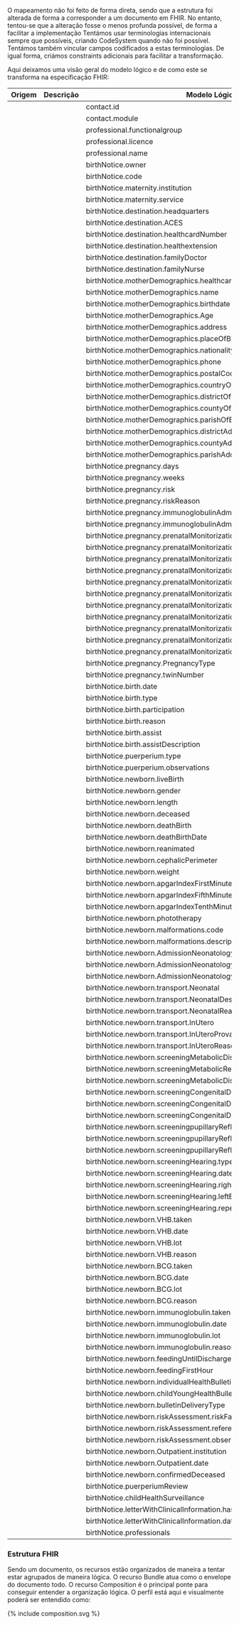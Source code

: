O mapeamento não foi feito de forma direta, sendo que a estrutura foi alterada de forma a corresponder a um documento em FHIR. No entanto, tentou-se que a alteração fosse o menos profunda possível, de forma a facilitar a implementação
Tentámos usar terminologias internacionais sempre que possíveis, criando CodeSystem quando não foi possível. Tentámos também vincular campos codificados a estas terminologias. De igual forma, criámos constraints adicionais para facilitar a transformação.


Aqui deixamos uma visão geral do modelo lógico e de como este se transforma na especificação FHIR:  



| Origem | Descrição |          Modelo Lógico      | FHIR  |
|--|--|----------------------------------------------------------------------------|---|
|  |  | contact.id                                                                 | Encounter\[Contact].identifier  |
|  |  | contact.module                                                             | Encounter\[Contact].class  |
|  |  | professional.functionalgroup                                               | Patient\[Mother\].generalPractitioner |
|  |  | professional.licence                                                       | Patient\[Mother\].generalPractitioner  |
|  |  | professional.name                                                          | Patient\[Mother\].generalPractitioner |
|  |  | birthNotice.owner                                                          |  - |
|  |  | birthNotice.code                                                           |  - |
|  |  | birthNotice.maternity.institution                                          | Encounter\[Contact].serviceProvider |
|  |  | birthNotice.maternity.service                                              | Encounter\[Contact].serviceProvider  |
|  |  | birthNotice.destination.headquarters                                       | Organization  |
|  |  | birthNotice.destination.ACES                                               | Organization   |
|  |  | birthNotice.destination.healthcardNumber                                   | Organization   |
|  |  | birthNotice.destination.healthextension                                    | Organization   |
|  |  | birthNotice.destination.familyDoctor                                       | Patient\[Mother\].generalPractitioner   |
|  |  | birthNotice.destination.familyNurse                                        | Patient\[Mother\].generalPractitioner  |
|  |  | birthNotice.motherDemographics.healthcardNumber                            | Patient.identifier  |
|  |  | birthNotice.motherDemographics.name                                        | Patient.name |
|  |  | birthNotice.motherDemographics.birthdate                                   | Patient.birthDate |
|  |  | birthNotice.motherDemographics.Age                                         | Patient.birthDate  |
|  |  | birthNotice.motherDemographics.address                                     | Patient.address  |
|  |  | birthNotice.motherDemographics.placeOfBirth                                | Patient.extension.birthPlace  |
|  |  | birthNotice.motherDemographics.nationality                                 | Patient.extension.nationality   |
|  |  | birthNotice.motherDemographics.phone                                       | Patient.contact  |
|  |  | birthNotice.motherDemographics.postalCode                                  | Patient.address |
|  |  | birthNotice.motherDemographics.countryOfBirth                              | Patient.extension.birthPlace   |
|  |  | birthNotice.motherDemographics.districtOfBirth                             | Patient.extension.birthPlace    |
|  |  | birthNotice.motherDemographics.countyOfBirth                               | Patient.extension.birthPlace   |
|  |  | birthNotice.motherDemographics.parishOfBirth                               | Patient.extension.birthPlace   |
|  |  | birthNotice.motherDemographics.districtAddress                             | Patient.address |
|  |  | birthNotice.motherDemographics.countyAddress                               | Patient.address |
|  |  | birthNotice.motherDemographics.parishAddress                               | Patient.address |
|  |  | birthNotice.pregnancy.days                                                 | Observation\[Pregancy\].component  |
|  |  | birthNotice.pregnancy.weeks                                                | Observation\[Pregancy\].component  |
|  |  | birthNotice.pregnancy.risk                                                 | Observation\[Pregancy\].component  |
|  |  | birthNotice.pregnancy.riskReason                                           | Observation\[Pregancy\].component  |
|  |  | birthNotice.pregnancy.immunoglobulinAdministration                         | Vaccination.status  |
|  |  | birthNotice.pregnancy.immunoglobulinAdministrationDate                     | Vaccination.effectiveDateTime   |
|  |  | birthNotice.pregnancy.prenatalMonitorizationFulfillment.firstQuarterEco    | Observation\[Pregancy\].component  |
|  |  | birthNotice.pregnancy.prenatalMonitorizationFulfillment.firstQuarterBio    | Observation\[Pregancy\].component  |
|  |  | birthNotice.pregnancy.prenatalMonitorizationFulfillment.secondQuarterEco   | Observation\[Pregancy\].component  |
|  |  | birthNotice.pregnancy.prenatalMonitorizationFulfillment.secondQuarterBio   | Observation\[Pregancy\].component  |
|  |  | birthNotice.pregnancy.prenatalMonitorizationFulfillment.thirdQuarterEco    | Observation\[Pregancy\].component  |
|  |  | birthNotice.pregnancy.prenatalMonitorizationFulfillment.thirdQuarterBio    | Observation\[Pregancy\].component  |
|  |  | birthNotice.pregnancy.prenatalMonitorizationFulfillment.visits             | Observation\[Pregancy\].component |
|  |  | birthNotice.pregnancy.prenatalMonitorizationFulfillment.intercurrences     | Observation\[Pregancy\].component |
|  |  | birthNotice.pregnancy.prenatalMonitorizationFulfillment.locals.type        |  - |
|  |  | birthNotice.pregnancy.prenatalMonitorizationFulfillment.locals.value       |  - |
|  |  | birthNotice.pregnancy.prenatalMonitorizationFulfillment.locals.reason      |  - |
|  |  | birthNotice.pregnancy.PregnancyType                                        | Observation\[Pregancy\].component  |
|  |  | birthNotice.pregnancy.twinNumber                                           | Observation\[Pregancy\].component  |
|  |  | birthNotice.birth.date                                                     | Observation\[Birth\].effectiveDatetime  |
|  |  | birthNotice.birth.type                                                     | Observation\[Birth\].component  |
|  |  | birthNotice.birth.participation                                            | Observation\[Birth\].component  |
|  |  | birthNotice.birth.reason                                                   | Observation\[Birth\].component  |
|  |  | birthNotice.birth.assist                                                   | Observation\[Birth\].component  |
|  |  | birthNotice.birth.assistDescription                                        | Observation\[Birth\].component  |
|  |  | birthNotice.puerperium.type                                                | Observation\[puerperium\]  |
|  |  | birthNotice.puerperium.observations                                        | Observation\[puerperium\] |
|  |  | birthNotice.newborn.liveBirth                                              | Patient\[Child\].deceased  |
|  |  | birthNotice.newborn.gender                                                 | Patient\[Child\].gender |
|  |  | birthNotice.newborn.length                                                 | Observation\[length\]   |
|  |  | birthNotice.newborn.deceased                                               | Patient\[Child\].deceased  |
|  |  | birthNotice.newborn.deathBirth                                             | Patient\[Child\].deceased  |
|  |  | birthNotice.newborn.deathBirthDate                                         | Patient\[Child\].deceased  |
|  |  | birthNotice.newborn.reanimated                                             |  - |
|  |  | birthNotice.newborn.cephalicPerimeter                                      | Observation\[cephalicPerimeter\]  |
|  |  | birthNotice.newborn.weight                                                 | Observation\[weight\]  |
|  |  | birthNotice.newborn.apgarIndexFirstMinute                                  | Observation\[apgarScore\] |
|  |  | birthNotice.newborn.apgarIndexFifthMinute                                  | Observation\[apgarScore\]  |
|  |  | birthNotice.newborn.apgarIndexTenthMinute                                  | Observation\[apgarScore\]  |
|  |  | birthNotice.newborn.phototherapy                                           | Observation\[phototherapy\]  |
|  |  | birthNotice.newborn.malformations.code                                     | Observation\[malformation\]  |
|  |  | birthNotice.newborn.malformations.description                              | Observation\[malformation\]  |
|  |  | birthNotice.newborn.AdmissionNeonatology                                   | Encounter.class |
|  |  | birthNotice.newborn.AdmissionNeonatologyReason                             | Encounter.reasonCode |
|  |  | birthNotice.newborn.AdmissionNeonatologyLocal                              | Encounter.location |
|  |  | birthNotice.newborn.transport.Neonatal                                     | Basic  |
|  |  | birthNotice.newborn.transport.NeonatalDestination                          | Basic  |
|  |  | birthNotice.newborn.transport.NeonatalReason                               | Basic  |
|  |  | birthNotice.newborn.transport.InUtero                                      | Basic  |
|  |  | birthNotice.newborn.transport.InUteroProvanance                            | Basic  |
|  |  | birthNotice.newborn.transport.InUteroReason                                | Basic |
|  |  | birthNotice.newborn.screeningMetabolicDiseasesTaken                        | Observation\[metabolic\]  |
|  |  | birthNotice.newborn.screeningMetabolicReason                               | Observation\[metabolic\]  |
|  |  | birthNotice.newborn.screeningMetabolicDiseasesDate                         | Observation\[metabolic\]  |
|  |  | birthNotice.newborn.screeningCongenitalDiseases                            | Observation\[congenital\]  |
|  |  | birthNotice.newborn.screeningCongenitalDiseasesChange                      | Observation\[congenital\]  |
|  |  | birthNotice.newborn.screeningCongenitalDiseasesObservations                | Observation\[congenital\]  |
|  |  | birthNotice.newborn.screeningpupillaryReflection                           | Observation\[pupillary\] |
|  |  | birthNotice.newborn.screeningpupillaryReflectionChange                     | Observation\[pupillary\] |
|  |  | birthNotice.newborn.screeningpupillaryReflectionObservations               | Observation\[pupillary\] |
|  |  | birthNotice.newborn.screeningHearing.type                                  | Observation\[hearingscreen\]  |
|  |  | birthNotice.newborn.screeningHearing.date                                  | Observation\[hearingscreen\]  |
|  |  | birthNotice.newborn.screeningHearing.rightEar                              | Observation\[hearingscreen\]  |
|  |  | birthNotice.newborn.screeningHearing.leftEar                               | Observation\[hearingscreen\]  |
|  |  | birthNotice.newborn.screeningHearing.repeatDate                            |  - |
|  |  | birthNotice.newborn.VHB.taken                                              | Vaccination.status  |
|  |  | birthNotice.newborn.VHB.date                                               | Vaccination.occurrenceDateTime  |
|  |  | birthNotice.newborn.VHB.lot                                                | Vaccination.lotNumber  |
|  |  | birthNotice.newborn.VHB.reason                                             | Vaccination.statusReason |
|  |  | birthNotice.newborn.BCG.taken                                              | Vaccination.status  |
|  |  | birthNotice.newborn.BCG.date                                               | Vaccination.occurrenceDateTime |
|  |  | birthNotice.newborn.BCG.lot                                                | Vaccination.lotNumber |
|  |  | birthNotice.newborn.BCG.reason                                             | Vaccination.statusReason |
|  |  | birthNotice.newborn.immunoglobulin.taken                                   | Vaccination.status  |
|  |  | birthNotice.newborn.immunoglobulin.date                                    | Vaccination.occurrenceDateTime  |
|  |  | birthNotice.newborn.immunoglobulin.lot                                     | Vaccination.lotNumber  |
|  |  | birthNotice.newborn.immunoglobulin.reason                                  | Vaccination.statusReason  |
|  |  | birthNotice.newborn.feedingUntilDischarge                                  | Observation\[Birth\].component |
|  |  | birthNotice.newborn.feedingFirstHour                                       | Observation\[Birth\].component  |
|  |  | birthNotice.newborn.individualHealthBulletinDelivered                      | bulletindelivery  |
|  |  | birthNotice.newborn.childYoungHealthBulletinDelivered                      | bulletindelivery  |
|  |  | birthNotice.newborn.bulletinDeliveryType                                   | bulletindelivery |
|  |  | birthNotice.newborn.riskAssessment.riskFactorsIdentified                   | Observation\[newbornriskassessment\].code |
|  |  | birthNotice.newborn.riskAssessment.reference                               | Observation\[newbornriskassessment\].extension |
|  |  | birthNotice.newborn.riskAssessment.observations                            | Observation\[newbornriskassessment\].note |
|  |  | birthNotice.newborn.Outpatient.institution                                 | Encounter |
|  |  | birthNotice.newborn.Outpatient.date                                        | Encounter |
|  |  | birthNotice.newborn.confirmedDeceased                                      | Patient\[child\]  |
|  |  | birthNotice.puerperiumReview                                               | Organization  |
|  |  | birthNotice.childHealthSurveillance                                        | Organization  |
|  |  | birthNotice.letterWithClinicalInformation.hasLetterWithClinicalInformation | Observation\[letter\]  |
|  |  | birthNotice.letterWithClinicalInformation.date                             | Observation\[letter\]  |
|  |  | birthNotice.professionals                                                  | Practitioner |

### Estrutura FHIR

Sendo um documento, os recursos estão organizados de maneira a tentar estar agrupados de maneira lógica.
O recurso Bundle atua como o envelope do documento todo. O recurso Composition é o principal ponte para conseguir entender a organização lógica.
O perfil está aqui e visualmente poderá ser entendido como:


<div>{% include composition.svg %}</div>
<br clear="all"/>
